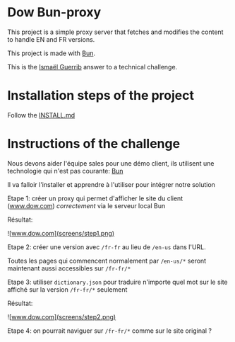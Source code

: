 # Dow Bun-proxy

This project is a simple proxy server that fetches and modifies the content to handle EN and FR versions. 

This project is made with [Bun](https://bun.sh/).

This is the [Ismaël Guerrib](https://github.com/ismaelguerrib/) answer to a technical challenge.

# Installation steps of the project

Follow the [INSTALL.md](INSTALL.md)

# Instructions of the challenge

Nous devons aider l'équipe sales pour une démo client, ils utilisent une technologie qui n'est pas courante: [Bun](https://bun.sh/)

Il va falloir l'installer et apprendre à l'utiliser pour intégrer notre solution

Etape 1: créer un proxy qui permet d'afficher le site du client (www.dow.com) _correctement_ via le serveur local Bun

Résultat:

![www.dow.com](screens/step1.png)

Etape 2: créer une version avec `/fr-fr` au lieu de `/en-us` dans l'URL.

Toutes les pages qui commencent normalement par `/en-us/*` seront maintenant aussi accessibles sur `/fr-fr/*`

Etape 3: utiliser `dictionary.json` pour traduire n'importe quel mot sur le site affiché sur la version `/fr-fr/*` seulement

Résultat:

![www.dow.com](screens/step2.png)

Etape 4: on pourrait naviguer sur `/fr-fr/*` comme sur le site original ?
